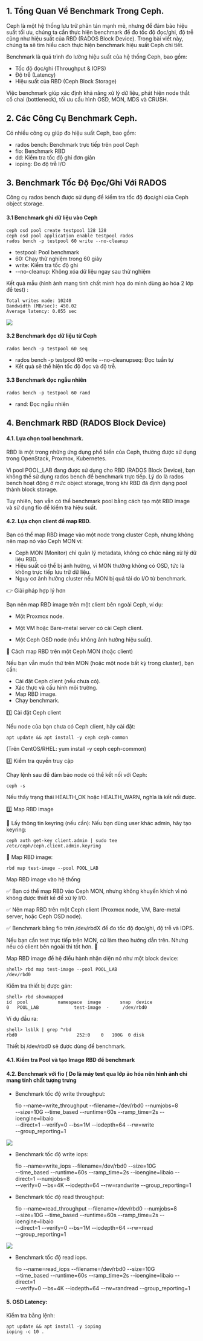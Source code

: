 ## 1. Tổng Quan Về Benchmark Trong Ceph.

Ceph là một hệ thống lưu trữ phân tán mạnh mẽ, nhưng để đảm bảo hiệu suất tối ưu, chúng ta cần thực hiện benchmark để đo tốc độ đọc/ghi, độ trễ cũng như hiệu suất của RBD (RADOS Block Device). Trong bài viết này, chúng ta sẽ tìm hiểu cách thực hiện benchmark hiệu suất Ceph chi tiết.


Benchmark là quá trình đo lường hiệu suất của hệ thống Ceph, bao gồm:

  + Tốc độ đọc/ghi (Throughput & IOPS)
  + Độ trễ (Latency)
  + Hiệu suất của RBD (Ceph Block Storage)

Việc benchmark giúp xác định khả năng xử lý dữ liệu, phát hiện node thắt cổ chai (bottleneck), tối ưu cấu hình OSD, MON, MDS và CRUSH.

## 2. Các Công Cụ Benchmark Ceph.

Có nhiều công cụ giúp đo hiệu suất Ceph, bao gồm:

  + rados bench: Benchmark trực tiếp trên pool Ceph
  + fio: Benchmark RBD
  + dd: Kiểm tra tốc độ ghi đơn giản
  + ioping: Đo độ trễ I/O

## 3. Benchmark Tốc Độ Đọc/Ghi Với RADOS

Công cụ rados bench được sử dụng để kiểm tra tốc độ đọc/ghi của Ceph object storage.

#### 3.1 Benchmark ghi dữ liệu vào Ceph

    ceph osd pool create testpool 128 128
    ceph osd pool application enable testpool rados
    rados bench -p testpool 60 write --no-cleanup

  + testpool: Pool benchmark
  + 60: Chạy thử nghiệm trong 60 giây
  + write: Kiểm tra tốc độ ghi
  + --no-cleanup: Không xóa dữ liệu ngay sau thử nghiệm

Kết quả mẫu (hình ảnh mang tính chất minh họa do mình dùng ảo hóa 2 lớp để test) :

    Total writes made: 10240
    Bandwidth (MB/sec): 450.02
    Average latency: 0.055 sec

  <img src="cephimages/Screenshot_51.png">

#### 3.2 Benchmark đọc dữ liệu từ Ceph

    rados bench -p testpool 60 seq

  + rados bench -p testpool 60 write --no-cleanupseq: Đọc tuần tự
  + Kết quả sẽ thể hiện tốc độ đọc và độ trễ.

#### 3.3 Benchmark đọc ngẫu nhiên

    rados bench -p testpool 60 rand

  + rand: Đọc ngẫu nhiên

## 4. Benchmark RBD (RADOS Block Device)

#### 4.1. Lựa chọn tool benchmark.

RBD là một trong những ứng dụng phổ biến của Ceph, thường được sử dụng trong OpenStack, Proxmox, Kubernetes.

Vì pool POOL_LAB đang được sử dụng cho RBD (RADOS Block Device), bạn không thể sử dụng rados bench để benchmark trực tiếp. Lý do là rados bench hoạt động ở mức object storage, trong khi RBD đã định dạng pool thành block storage.

Tuy nhiên, bạn vẫn có thể benchmark pool bằng cách tạo một RBD image và sử dụng fio để kiểm tra hiệu suất.

#### 4.2. Lựa chọn client để map RBD.

Bạn có thể map RBD image vào một node trong cluster Ceph, nhưng không nên map nó vào Ceph MON vì:

  + Ceph MON (Monitor) chỉ quản lý metadata, không có chức năng xử lý dữ liệu RBD.
  + Hiệu suất có thể bị ảnh hưởng, vì MON thường không có OSD, tức là không trực tiếp lưu trữ dữ liệu.
  + Nguy cơ ảnh hưởng cluster nếu MON bị quá tải do I/O từ benchmark.

👉 Giải pháp hợp lý hơn

Bạn nên map RBD image trên một client bên ngoài Ceph, ví dụ:

  + Một Proxmox node.

  + Một VM hoặc Bare-metal server có cài Ceph client.

  + Một Ceph OSD node (nếu không ảnh hưởng hiệu suất).

📌 Cách map RBD trên một Ceph MON (hoặc client)

Nếu bạn vẫn muốn thử trên MON (hoặc một node bất kỳ trong cluster), bạn cần:

  + Cài đặt Ceph client (nếu chưa có).
  + Xác thực và cấu hình môi trường.
  + Map RBD image.
  + Chạy benchmark.

1️⃣ Cài đặt Ceph client

Nếu node của bạn chưa có Ceph client, hãy cài đặt:

    apt update && apt install -y ceph ceph-common

(Trên CentOS/RHEL: yum install -y ceph ceph-common)

2️⃣ Kiểm tra quyền truy cập

Chạy lệnh sau để đảm bảo node có thể kết nối với Ceph:

    ceph -s

Nếu thấy trạng thái HEALTH_OK hoặc HEALTH_WARN, nghĩa là kết nối được.

3️⃣ Map RBD image

📌 Lấy thông tin keyring (nếu cần): Nếu bạn dùng user khác admin, hãy tạo keyring:

    ceph auth get-key client.admin | sudo tee /etc/ceph/ceph.client.admin.keyring

📌 Map RBD image:

    rbd map test-image --pool POOL_LAB

Map RBD image vào hệ thống

✅ Bạn có thể map RBD vào Ceph MON, nhưng không khuyến khích vì nó không được thiết kế để xử lý I/O.

✅ Nên map RBD trên một Ceph client (Proxmox node, VM, Bare-metal server, hoặc Ceph OSD node).

✅ Benchmark bằng fio trên /dev/rbdX để đo tốc độ đọc/ghi, độ trễ và IOPS.

Nếu bạn cần test trực tiếp trên MON, cứ làm theo hướng dẫn trên. Nhưng nếu có client bên ngoài thì tốt hơn. 🚀

Map RBD image để hệ điều hành nhận diện nó như một block device:

    shell> rbd map test-image --pool POOL_LAB
    /dev/rbd0

Kiểm tra thiết bị được gán:

    shell> rbd showmapped
    id  pool           namespace  image       snap  device
    0   POOL_LAB             test-image  -     /dev/rbd0

Ví dụ đầu ra:

    shell> lsblk | grep ^rbd
    rbd0                      252:0    0   100G  0 disk

Thiết bị /dev/rbd0 sẽ được dùng để benchmark.

#### 4.1. Kiểm tra Pool và tạo Image RBD để benchmark

#### 4.2. Benchmark với fio ( Do là máy test qua lớp ảo hóa nên hình ảnh chỉ mang tính chất tượng trưng

  + Benchmark tốc độ write throughput:

    fio --name=write_throughput --filename=/dev/rbd0 --numjobs=8 \
    --size=10G --time_based --runtime=60s --ramp_time=2s --ioengine=libaio \
    --direct=1 --verify=0 --bs=1M --iodepth=64 --rw=write \
    --group_reporting=1

  <img src="cephimages/Screenshot_52.png">

  + Benchmark tốc độ write iops:

    fio --name=write_iops --filename=/dev/rbd0 --size=10G \
    --time_based --runtime=60s --ramp_time=2s --ioengine=libaio --direct=1 --numjobs=8 \
    --verify=0 --bs=4K --iodepth=64 --rw=randwrite --group_reporting=1

  + Benchmark tốc độ read throughput:

    fio --name=read_throughput --filename=/dev/rbd0 --numjobs=8 \
    --size=10G --time_based --runtime=60s --ramp_time=2s --ioengine=libaio \
    --direct=1 --verify=0 --bs=1M --iodepth=64 --rw=read \
    --group_reporting=1

  <img src="cephimages/Screenshot_52.png">

  + Benchmark tốc độ read iops.

    fio --name=read_iops --filename=/dev/rbd0 --size=10G \
    --time_based --runtime=60s --ramp_time=2s --ioengine=libaio --direct=1 \
    --verify=0 --bs=4K --iodepth=64 --rw=randread --group_reporting=1
#### 5. OSD Latency: 

Kiểm tra bằng lệnh:

    apt update && apt install -y ioping
    ioping -c 10 .